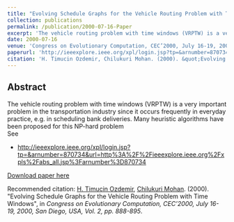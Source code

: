 ```yaml
---
title: "Evolving Schedule Graphs for the Vehicle Routing Problem with Time Windows"
collection: publications
permalink: /publication/2000-07-16-Paper
excerpt: 'The vehicle routing problem with time windows (VRPTW) is a very important problem in the transportation industry since it occurs frequently in everyday practice, e.g. in scheduling bank deliveries. Many heuristic algorithms have been proposed for this NP-hard problem'
date: 2000-07-16
venue: 'Congress on Evolutionary Computation, CEC’2000, July 16-19, 2000, San Diego, USA, Vol. 2, pp. 888-895'
paperurl: 'http://ieeexplore.ieee.org/xpl/login.jsp?tp=&arnumber=870734&url=http%3A%2F%2Fieeexplore.ieee.org%2Fxpls%2Fabs_all.jsp%3Farnumber%3D870734'
citation: 'H. Timucin Ozdemir, Chilukuri Mohan. (2000). &quot;Evolving Schedule Graphs for the Vehicle Routing Problem with Time Windows&quot;, in <i>Congress on Evolutionary Computation, CEC’2000, July 16-19, 2000, San Diego, USA, Vol. 2, pp. 888-895</i>.'
---
```


Abstract
-------- 
The vehicle routing problem with time windows (VRPTW) is a very important problem in the transportation industry since it occurs frequently in everyday practice, e.g. in scheduling bank deliveries. Many heuristic algorithms have been proposed for this NP-hard problem
<br>
See 
- http://ieeexplore.ieee.org/xpl/login.jsp?tp=&arnumber=870734&url=http%3A%2F%2Fieeexplore.ieee.org%2Fxpls%2Fabs_all.jsp%3Farnumber%3D870734
    
[Download paper here](http://ieeexplore.ieee.org/xpl/login.jsp?tp=&arnumber=870734&url=http%3A%2F%2Fieeexplore.ieee.org%2Fxpls%2Fabs_all.jsp%3Farnumber%3D870734)

Recommended citation: [H. Timucin Ozdemir](https://www.linkedin.com/in/hasantimucinozdemir/), [Chilukuri Mohan](https://www.linkedin.com/in/chilukuri-mohan-6a97883). (2000). "Evolving Schedule Graphs for the Vehicle Routing Problem with Time Windows", in <i>Congress on Evolutionary Computation, CEC’2000, July 16-19, 2000, San Diego, USA, Vol. 2, pp. 888-895</i>.

